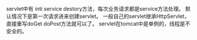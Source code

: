 servlet中有 inti service destory方法，每次业务请求都是service方法处理。
默认情况下是第一次请求进来创建servlet。
一般自己的servlet继承HttpServlet，直接重写doGet doPost方法就可以了。
servlet在tomcat中是单例的，线程是不安全的。